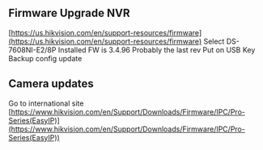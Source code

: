 


## Firmware Upgrade NVR
[https://us.hikvision.com/en/support-resources/firmware](https://us.hikvision.com/en/support-resources/firmware)
Select DS-7608NI-E2/8P
Installed FW is 3.4.96 Probably the last rev
Put on USB Key
Backup config
update

## Camera updates
Go to international site
[https://www.hikvision.com/en/Support/Downloads/Firmware/IPC/Pro-Series(EasyIP)](https://www.hikvision.com/en/Support/Downloads/Firmware/IPC/Pro-Series(EasyIP))

<!--stackedit_data:
eyJoaXN0b3J5IjpbMTM0NDAwMTY2OSwxMTkzNzc3MDgxLDE4MD
kxODMwMV19
-->